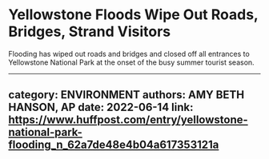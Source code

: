 # Yellowstone Floods Wipe Out Roads, Bridges, Strand Visitors

Flooding has wiped out roads and bridges and closed off all entrances to Yellowstone National Park at the onset of the busy summer tourist season.

---
category: ENVIRONMENT
authors: AMY BETH HANSON, AP
date: 2022-06-14
link: https://www.huffpost.com/entry/yellowstone-national-park-flooding_n_62a7de48e4b04a617353121a
---
